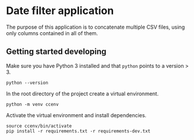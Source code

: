 # Date filter application

The purpose of this application is to concatenate multiple CSV files, using only columns contained in all of them.

## Getting started developing

Make sure you have Python 3 installed and that `python` points to a version > 3.
```
python --version
```
In the root directory of the project create a virtual environment.
```
python -m venv ccenv
```
Activate the virtual environment and install dependencies.
```
source ccenv/bin/activate
pip install -r requirements.txt -r requirements-dev.txt
```
